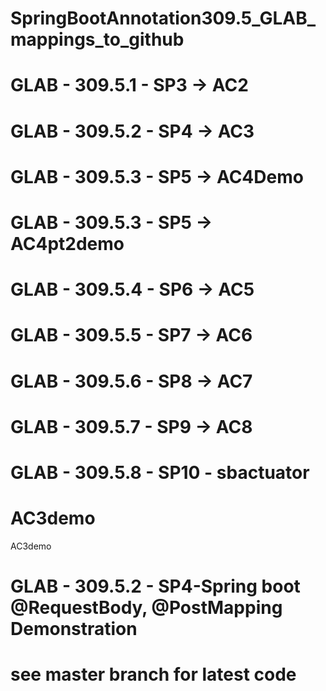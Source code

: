 

# SpringBootAnnotation309.5_GLAB_mappings_to_github <br>
# GLAB - 309.5.1 - SP3 ->  AC2  <br>
# GLAB - 309.5.2 - SP4 ->  AC3  <br>
# GLAB - 309.5.3 - SP5 ->  AC4Demo  <br>
# GLAB - 309.5.3 - SP5 ->  AC4pt2demo  <br>
# GLAB - 309.5.4 - SP6 ->  AC5  <br>
# GLAB - 309.5.5 - SP7 ->  AC6  <br>
# GLAB - 309.5.6 - SP8 ->  AC7  <br>
# GLAB - 309.5.7 - SP9 ->  AC8  <br>
# GLAB - 309.5.8 - SP10 - sbactuator  <br>



# AC3demo
AC3demo

# GLAB - 309.5.2 - SP4-Spring boot @RequestBody, @PostMapping Demonstration
# see master branch for latest code

